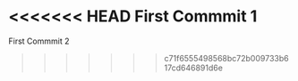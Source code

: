 <<<<<<< HEAD
First Commmit 1
=======
First Commmit 2
>>>>>>> c71f6555498568bc72b009733b617cd646891d6e

